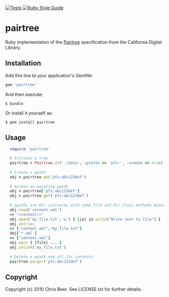 [![Tests](https://github.com/ruby-microservices/pairtree/actions/workflows/tests.yml/badge.svg)](https://github.com/ruby-microservices/pairtree/actions/workflows/tests.yml)
[![Ruby Style Guide](https://img.shields.io/badge/code_style-standard-brightgreen.svg)](https://github.com/testdouble/standard)

# pairtree

Ruby implementation of the [Pairtree](https://www.ietf.org/archive/id/draft-kunze-pairtree-01.txt) specification from the California Digital Library.

## Installation

Add this line to your application's Gemfile:

```ruby
gem 'pairtree'
```

And then execute:

    $ bundle

Or install it yourself as:

    $ gem install pairtree

## Usage

```ruby
  require 'pairtree'

  # Initiate a tree
  pairtree = Pairtree.at('./data', :prefix => 'pfx:', :create => true)
  
  # Create a ppath
  obj = pairtree.mk('pfx:abc123def')
  
  # Access an existing ppath
  obj = pairtree['pfx:abc123def']
  obj = pairtree.get('pfx:abc123def')
  
  # ppaths are Dir instances with some File and Dir class methods mixed in
  obj.read('content.xml')
  => "<content/>"
  obj.open('my_file.txt','w') { |io| io.write("Write text to file") }
  obj.entries
  => ["content.xml","my_file.txt"]
  obj['*.xml']
  => ["content.xml"]
  obj.each { |file| ... }
  obj.unlink('my_file.txt')
  
  # Delete a ppath and all its contents
  pairtree.purge!('pfx:abc123def')
```

##  Copyright

Copyright (c) 2010 Chris Beer. See LICENSE.txt for further details.
